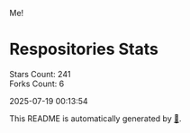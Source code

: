 Me!

# Respositories Stats
Stars Count: 241  
Forks Count: 6

2025-07-19 00:13:54  

This README is automatically generated by [🐰](https://github.com/rnitta/rnitta).

